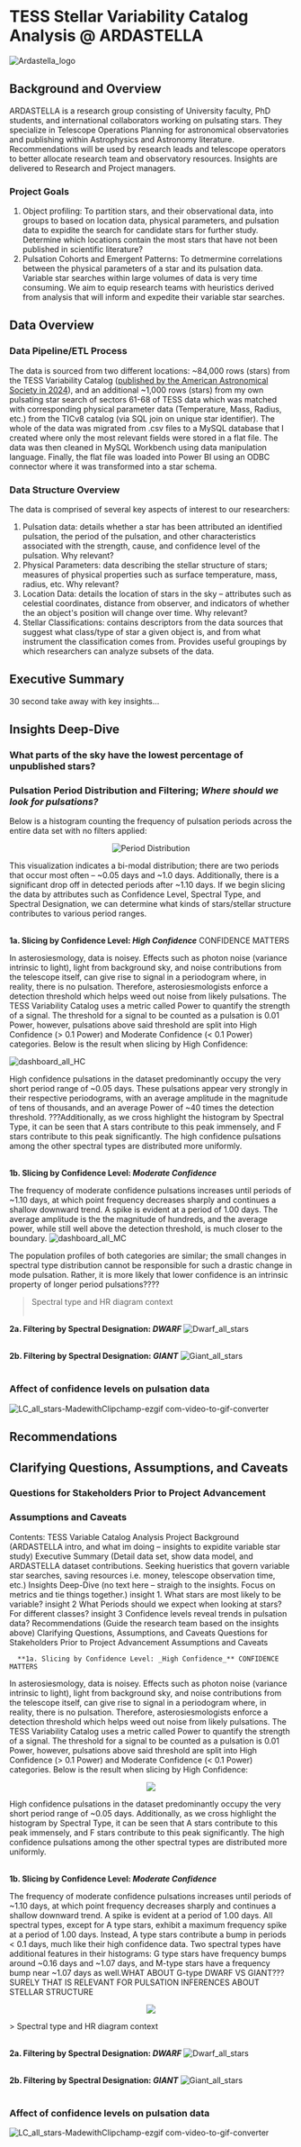 # TESS Stellar Variability Catalog Analysis @ ARDASTELLA
![Ardastella_logo](https://github.com/user-attachments/assets/9b2b480b-0743-43da-a0c6-7212f9db9e1a)
## Background and Overview
ARDASTELLA is a research group consisting of University faculty, PhD students, and international collaborators working on pulsating stars. They specialize in Telescope Operations Planning for astronomical observatories and publishing within Astrophysics and Astronomy literature. Recommendations will be used by research leads and telescope operators to better allocate research team and observatory resources. Insights are delivered to Research and Project managers. 

### Project Goals
  1. Object profiling: To partition stars, and their observational data, into groups to based on location data, physical parameters, and pulsation data to expidite the search for candidate stars for further study. Determine which locations contain the most stars that have not been published in scientific literature?
  2. Pulsation Cohorts and Emergent Patterns: To detmermine correlations between the physical parameters of a star and its pulsation data. Variable star searches within large volumes of data is very time consuming. We aim to equip research teams with heuristics derived from analysis that will inform and expedite their variable star searches. 

## Data Overview
### Data Pipeline/ETL Process
The data is sourced from two different locations: ~84,000 rows (stars) from the TESS Variability Catalog ([published by the American Astronomical Society in 2024](https://iopscience.iop.org/article/10.3847/1538-4365/acdee5)), and an additional ~1,000 rows (stars) from my own pulsating star search of sectors 61-68 of TESS data which was matched with corresponding physical parameter data (Temperature, Mass, Radius, etc.) from the TICv8 catalog (via SQL join on unique star identifier). The whole of the data was migrated from .csv files to a MySQL database that I created where only the most relevant fields were stored in a flat file. The data was then cleaned in MySQL Workbench using data manipulation language. Finally, the flat file was loaded into Power BI using an ODBC connector where it was transformed into a star schema.
### Data Structure Overview
The data is comprised of several key aspects of interest to our researchers:
  1. Pulsation data: details whether a star has been attributed an identified pulsation, the period of the pulsation, and other characteristics associated with the strength, cause, and confidence level of the pulsation. Why relevant?
  2. Physical Parameters: data describing the stellar structure of stars; measures of physical properties such as surface temperature, mass, radius, etc. Why relevant?
  3. Location Data: details the location of stars in the sky – attributes such as celestial coordinates, distance from observer, and indicators of whether the an object's position will change over time. Why relevant?
  4. Stellar Classifications: contains descriptors from the data sources that suggest what class/type of star a given object is, and from what instrument the classification comes from. Provides useful groupings by which researchers can analyze subsets of the data. 

## Executive Summary
30 second take away with key insights...

## Insights Deep-Dive
### What parts of the sky have the lowest percentage of unpublished stars?

### Pulsation Period Distribution and Filtering; _Where should we look for pulsations?_
Below is a histogram counting the frequency of pulsation periods across the entire data set with no filters applied:
<p align="center">
  <img src="https://github.com/user-attachments/assets/15097f5a-18ed-4032-8a69-d5f978cd4bdc" alt="Period Distribution">
</p>
This visualization indicates a bi-modal distribution; there are two periods that occur most often – ~0.05 days and ~1.0 days. Additionally, there is a significant drop off in detected periods after ~1.10 days. If we begin slicing the data by attributes such as Confidence Level, Spectral Type, and Spectral Designation, we can determine what kinds of stars/stellar structure contributes to various period ranges.
<br/><br/>

  **1a. Slicing by Confidence Level: _High Confidence_** CONFIDENCE MATTERS
  
  In asterosiesmology, data is noisey. Effects such as photon noise (variance intrinsic to light), light from background sky, and noise contributions from the telescope itself, can give rise to signal in a periodogram where, in reality, there is no pulsation. Therefore, asterosiesmologists enforce a detection threshold which helps weed out noise from likely pulsations. The TESS Variability Catalog uses a metric called Power to quantify the strength of a signal. The threshold for a signal to be counted as a pulsation is 0.01 Power, however, pulsations above said threshold are split into High Confidence (> 0.1 Power) and Moderate Confidence (< 0.1 Power) categories. Below is the result when slicing by High Confidence:

![dashboard_all_HC](https://github.com/user-attachments/assets/5e1b9079-3f87-4e61-af62-6f0f31d7e56b)

High confidence pulsations in the dataset predominantly occupy the very short period range of ~0.05 days. These pulsations appear very strongly in their respective periodograms, with an average amplitude in the magnitude of tens of thousands, and an average Power of ~40 times the detection threshold. ???Additionally, as we cross highlight the histogram by Spectral Type, it can be seen that A stars contribute to this peak immensely, and F stars contribute to this peak significantly. The high confidence pulsations among the other spectral types are distributed more uniformly.
<br/><br/>

**1b. Slicing by Confidence Level: _Moderate Confidence_**

The frequency of moderate confidence pulsations increases until periods of ~1.10 days, at which point frequency decreases sharply and continues a shallow downward trend. A spike is evident at a period of 1.00 days. The average amplitude is the the magnitude of hundreds, and the average power, while still well above the detection threshold, is much closer to the boundary.
![dashboard_all_MC](https://github.com/user-attachments/assets/095750a7-5bd5-4e7f-8766-613c0655a8c0)

The population profiles of both categories are similar; the small changes in spectral type distribution cannot be responsible for such a drastic change in mode pulsation. Rather, it is more likely that lower confidence is an intrinsic property of longer period pulsations????



> Spectral type and HR diagram context
<br/><br/>

**2a. Filtering by Spectral Designation: _DWARF_**
![Dwarf_all_stars](https://github.com/user-attachments/assets/8c98e116-1b4a-4d77-a2c9-e4858b776d65)
<br/><br/>

**2b. Filtering by Spectral Designation: _GIANT_**
![Giant_all_stars](https://github.com/user-attachments/assets/f502c944-44e8-4761-a739-a3e043f8232b)
<br/><br/>

### Affect of confidence levels on pulsation data


![LC_all_stars-MadewithClipchamp-ezgif com-video-to-gif-converter](https://github.com/user-attachments/assets/db888ea8-6a06-43a2-ab89-eda7e95973e6)

## Recommendations

## Clarifying Questions, Assumptions, and Caveats
### Questions for Stakeholders Prior to Project Advancement
### Assumptions and Caveats

Contents:
TESS Variable Catalog Analysis
  Project Background (ARDASTELLA intro, and what im doing – insights to expidite variable star study)
  Executive Summary (Detail data set, show data model, and ARDASTELLA dataset contributions. Seeking hueristics that govern variable star searches, saving resources i.e. money, telescope observation time, etc.)
  Insights Deep-Dive (no text here – straigh to the insights. Focus on metrics and tie things together.)
    insight 1. What stars are most likely to be variable?
    insight 2  What Periods should we expect when looking at stars? For different classes?
    insight 3  Confidence levels reveal trends in pulsation data?
  Recommendations (Guide the research team based on the insights above)
  Clarifying Questions, Assumptions, and Caveats
    Questions for Stakeholders Prior to Project Advancement
    Assumptions and Caveats

      **1a. Slicing by Confidence Level: _High Confidence_** CONFIDENCE MATTERS
  
  In asterosiesmology, data is noisey. Effects such as photon noise (variance intrinsic to light), light from background sky, and noise contributions from the telescope itself, can give rise to signal in a periodogram where, in reality, there is no pulsation. Therefore, asterosiesmologists enforce a detection threshold which helps weed out noise from likely pulsations. The TESS Variability Catalog uses a metric called Power to quantify the strength of a signal. The threshold for a signal to be counted as a pulsation is 0.01 Power, however, pulsations above said threshold are split into High Confidence (> 0.1 Power) and Moderate Confidence (< 0.1 Power) categories. Below is the result when slicing by High Confidence:
<p align="center">
  <img src="https://github.com/user-attachments/assets/5c5d310f-af4f-4dcd-b096-fe492e3f3af3">
</p>    
High confidence pulsations in the dataset predominantly occupy the very short period range of ~0.05 days. Additionally, as we cross highlight the histogram by Spectral Type, it can be seen that A stars contribute to this peak immensely, and F stars contribute to this peak significantly. The high confidence pulsations among the other spectral types are distributed more uniformly.
<br/><br/>

**1b. Slicing by Confidence Level: _Moderate Confidence_**

The frequency of moderate confidence pulsations increases until periods of ~1.10 days, at which point frequency decreases sharply and continues a shallow downward trend. A spike is evident at a period of 1.00 days. All spectral types, except for A type stars, exhibit a maximum frequency spike at a period of 1.00 days. Instead, A type stars contribute a bump in periods < 0.1 days, much like their high confidence data. Two spectral types have additional features in their histograms: G type stars have frequency bumps around ~0.16 days and ~1.07 days, and M-type stars have a frequency bump near ~1.07 days as well.WHAT ABOUT G-type DWARF VS GIANT??? SURELY THAT IS RELEVANT FOR PULSATION INFERENCES ABOUT STELLAR STRUCTURE 
<p align="center">
  <img src="https://github.com/user-attachments/assets/db888ea8-6a06-43a2-ab89-eda7e95973e6">
</p>    
> Spectral type and HR diagram context
<br/><br/>

**2a. Filtering by Spectral Designation: _DWARF_**
![Dwarf_all_stars](https://github.com/user-attachments/assets/8c98e116-1b4a-4d77-a2c9-e4858b776d65)
<br/><br/>

**2b. Filtering by Spectral Designation: _GIANT_**
![Giant_all_stars](https://github.com/user-attachments/assets/f502c944-44e8-4761-a739-a3e043f8232b)
<br/><br/>

### Affect of confidence levels on pulsation data


![LC_all_stars-MadewithClipchamp-ezgif com-video-to-gif-converter](https://github.com/user-attachments/assets/db888ea8-6a06-43a2-ab89-eda7e95973e6)
